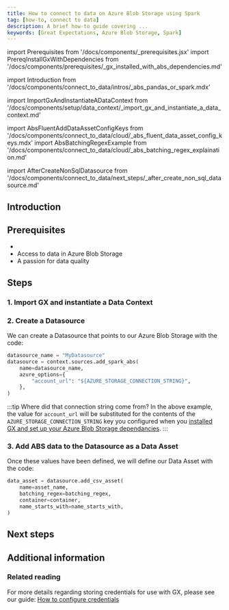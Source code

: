 ```yaml
---
title: How to connect to data on Azure Blob Storage using Spark
tag: [how-to, connect to data]
description: A brief how-to guide covering ...
keywords: [Great Expectations, Azure Blob Storage, Spark]
---
```


<!-- Import statements start here. -->
import Prerequisites from '/docs/components/_prerequisites.jsx'
import PrereqInstallGxWithDependencies from '/docs/components/prerequisites/_gx_installed_with_abs_dependencies.md'

import Introduction from '/docs/components/connect_to_data/intros/_abs_pandas_or_spark.mdx'

<!-- ### 1. Import GX and instantiate a Data Context -->
import ImportGxAndInstantiateADataContext from '/docs/components/setup/data_context/_import_gx_and_instantiate_a_data_context.md'

import AbsFluentAddDataAssetConfigKeys from '/docs/components/connect_to_data/cloud/_abs_fluent_data_asset_config_keys.mdx'
import AbsBatchingRegexExample from '/docs/components/connect_to_data/cloud/_abs_batching_regex_explaination.md'

<!-- ## Next steps -->
import AfterCreateNonSqlDatasource from '/docs/components/connect_to_data/next_steps/_after_create_non_sql_datasource.md'

## Introduction

<Introduction execution_engine='Spark' />

## Prerequisites

<Prerequisites>

- <PrereqInstallGxWithDependencies />
- Access to data in Azure Blob Storage
- A passion for data quality

</Prerequisites> 

## Steps

### 1. Import GX and instantiate a Data Context

<ImportGxAndInstantiateADataContext />


### 2. Create a Datasource

We can create a Datasource that points to our Azure Blob Storage with the code:

```python Python code
datasource_name = "MyDatasource"
datasource = context.sources.add_spark_abs(
    name=datasource_name,
    azure_options={
        "account_url": "${AZURE_STORAGE_CONNECTION_STRING}",
    },
)
```

:::tip Where did that connection string come from?
In the above example, the value for `account_url` will be substituted for the contents of the `AZURE_STORAGE_CONNECTION_STRING` key you configured when you [installed GX and set up your Azure Blob Storage dependancies](/docs/guides/setup/optional_dependencies/cloud/how_to_set_up_gx_to_work_with_data_in_abs.md).
:::

### 3. Add ABS data to the Datasource as a Data Asset


<AbsFluentAddDataAssetConfigKeys />

Once these values have been defined, we will define our Data Asset with the code:

```python title="Python code"
data_asset = datasource.add_csv_asset(
    name=asset_name,
    batching_regex=batching_regex,
    container=container,
    name_starts_with=name_starts_with,
)
```

<AbsBatchingRegexExample />

## Next steps

<AfterCreateNonSqlDatasource />

## Additional information

### Related reading

For more details regarding storing credentials for use with GX, please see our guide: [How to configure credentials](/docs/guides/setup/configuring_data_contexts/how_to_configure_credentials.md)